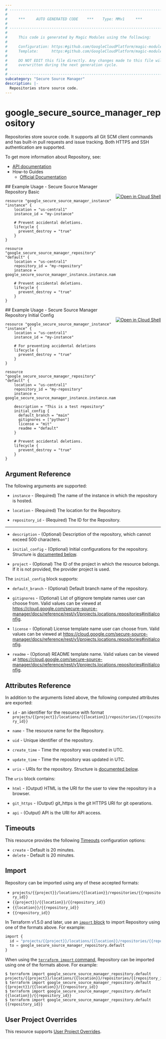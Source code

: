 ```yaml
---
# ----------------------------------------------------------------------------
#
#     ***     AUTO GENERATED CODE    ***    Type: MMv1     ***
#
# ----------------------------------------------------------------------------
#
#     This code is generated by Magic Modules using the following:
#
#     Configuration: https:#github.com/GoogleCloudPlatform/magic-modules/tree/main/mmv1/products/securesourcemanager/Repository.yaml
#     Template:      https:#github.com/GoogleCloudPlatform/magic-modules/tree/main/mmv1/templates/terraform/resource.html.markdown.tmpl
#
#     DO NOT EDIT this file directly. Any changes made to this file will be
#     overwritten during the next generation cycle.
#
# ----------------------------------------------------------------------------
subcategory: "Secure Source Manager"
description: |-
  Repositories store source code.
---
```


# google_secure_source_manager_repository

Repositories store source code. It supports all Git SCM client commands and has built-in pull requests and issue tracking. Both HTTPS and SSH authentication are supported.


To get more information about Repository, see:

* [API documentation](https://cloud.google.com/secure-source-manager/docs/reference/rest/v1/projects.locations.repositories)
* How-to Guides
    * [Official Documentation](https://cloud.google.com/secure-source-manager/docs/overview)

<div class = "oics-button" style="float: right; margin: 0 0 -15px">
  <a href="https://console.cloud.google.com/cloudshell/open?cloudshell_git_repo=https%3A%2F%2Fgithub.com%2Fterraform-google-modules%2Fdocs-examples.git&cloudshell_image=gcr.io%2Fcloudshell-images%2Fcloudshell%3Alatest&cloudshell_print=.%2Fmotd&cloudshell_tutorial=.%2Ftutorial.md&cloudshell_working_dir=secure_source_manager_repository_basic&open_in_editor=main.tf" target="_blank">
    <img alt="Open in Cloud Shell" src="//gstatic.com/cloudssh/images/open-btn.svg" style="max-height: 44px; margin: 32px auto; max-width: 100%;">
  </a>
</div>
## Example Usage - Secure Source Manager Repository Basic


```hcl
resource "google_secure_source_manager_instance" "instance" {
    location = "us-central1"
    instance_id = "my-instance"

    # Prevent accidental deletions.
    lifecycle {
      prevent_destroy = "true"
    }
}

resource "google_secure_source_manager_repository" "default" {
    location = "us-central1"
    repository_id = "my-repository"
    instance = google_secure_source_manager_instance.instance.name

    # Prevent accidental deletions.
    lifecycle {
      prevent_destroy = "true"
    }
}
```
<div class = "oics-button" style="float: right; margin: 0 0 -15px">
  <a href="https://console.cloud.google.com/cloudshell/open?cloudshell_git_repo=https%3A%2F%2Fgithub.com%2Fterraform-google-modules%2Fdocs-examples.git&cloudshell_image=gcr.io%2Fcloudshell-images%2Fcloudshell%3Alatest&cloudshell_print=.%2Fmotd&cloudshell_tutorial=.%2Ftutorial.md&cloudshell_working_dir=secure_source_manager_repository_initial_config&open_in_editor=main.tf" target="_blank">
    <img alt="Open in Cloud Shell" src="//gstatic.com/cloudssh/images/open-btn.svg" style="max-height: 44px; margin: 32px auto; max-width: 100%;">
  </a>
</div>
## Example Usage - Secure Source Manager Repository Initial Config


```hcl
resource "google_secure_source_manager_instance" "instance" {
    location = "us-central1"
    instance_id = "my-instance"

    # For preventing accidental deletions
    lifecycle {
      prevent_destroy = "true"
    }
}

resource "google_secure_source_manager_repository" "default" {
    location = "us-central1"
    repository_id = "my-repository"
    instance = google_secure_source_manager_instance.instance.name

    description = "This is a test repository"
    initial_config {
      default_branch = "main"
      gitignores = ["python"]
      license = "mit"
      readme = "default"
    }

    # Prevent accidental deletions.
    lifecycle {
      prevent_destroy = "true"
    }
}
```

## Argument Reference

The following arguments are supported:


* `instance` -
  (Required)
  The name of the instance in which the repository is hosted.

* `location` -
  (Required)
  The location for the Repository.

* `repository_id` -
  (Required)
  The ID for the Repository.


- - -


* `description` -
  (Optional)
  Description of the repository, which cannot exceed 500 characters.

* `initial_config` -
  (Optional)
  Initial configurations for the repository.
  Structure is [documented below](#nested_initial_config).

* `project` - (Optional) The ID of the project in which the resource belongs.
    If it is not provided, the provider project is used.


<a name="nested_initial_config"></a>The `initial_config` block supports:

* `default_branch` -
  (Optional)
  Default branch name of the repository.

* `gitignores` -
  (Optional)
  List of gitignore template names user can choose from.
  Valid values can be viewed at https://cloud.google.com/secure-source-manager/docs/reference/rest/v1/projects.locations.repositories#initialconfig.

* `license` -
  (Optional)
  License template name user can choose from.
  Valid values can be viewed at https://cloud.google.com/secure-source-manager/docs/reference/rest/v1/projects.locations.repositories#initialconfig.

* `readme` -
  (Optional)
  README template name.
  Valid values can be viewed at https://cloud.google.com/secure-source-manager/docs/reference/rest/v1/projects.locations.repositories#initialconfig.

## Attributes Reference

In addition to the arguments listed above, the following computed attributes are exported:

* `id` - an identifier for the resource with format `projects/{{project}}/locations/{{location}}/repositories/{{repository_id}}`

* `name` -
  The resource name for the Repository.

* `uid` -
  Unique identifier of the repository.

* `create_time` -
  Time the repository was created in UTC.

* `update_time` -
  Time the repository was updated in UTC.

* `uris` -
  URIs for the repository.
  Structure is [documented below](#nested_uris).


<a name="nested_uris"></a>The `uris` block contains:

* `html` -
  (Output)
  HTML is the URI for the user to view the repository in a browser.

* `git_https` -
  (Output)
  git_https is the git HTTPS URI for git operations.

* `api` -
  (Output)
  API is the URI for API access.

## Timeouts

This resource provides the following
[Timeouts](https://developer.hashicorp.com/terraform/plugin/sdkv2/resources/retries-and-customizable-timeouts) configuration options:

- `create` - Default is 20 minutes.
- `delete` - Default is 20 minutes.

## Import


Repository can be imported using any of these accepted formats:

* `projects/{{project}}/locations/{{location}}/repositories/{{repository_id}}`
* `{{project}}/{{location}}/{{repository_id}}`
* `{{location}}/{{repository_id}}`
* `{{repository_id}}`


In Terraform v1.5.0 and later, use an [`import` block](https://developer.hashicorp.com/terraform/language/import) to import Repository using one of the formats above. For example:

```tf
import {
  id = "projects/{{project}}/locations/{{location}}/repositories/{{repository_id}}"
  to = google_secure_source_manager_repository.default
}
```

When using the [`terraform import` command](https://developer.hashicorp.com/terraform/cli/commands/import), Repository can be imported using one of the formats above. For example:

```
$ terraform import google_secure_source_manager_repository.default projects/{{project}}/locations/{{location}}/repositories/{{repository_id}}
$ terraform import google_secure_source_manager_repository.default {{project}}/{{location}}/{{repository_id}}
$ terraform import google_secure_source_manager_repository.default {{location}}/{{repository_id}}
$ terraform import google_secure_source_manager_repository.default {{repository_id}}
```

## User Project Overrides

This resource supports [User Project Overrides](https://registry.terraform.io/providers/hashicorp/google/latest/docs/guides/provider_reference#user_project_override).

